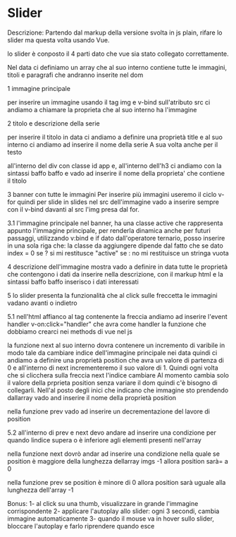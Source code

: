 # Slider

Descrizione:
Partendo dal markup della versione svolta in js plain, rifare lo slider ma questa volta usando Vue.

lo slider è conposto il 4 parti
dato che vue sia stato collegato correttamente.

Nel data ci definiamo un array che al suo interno contiene tutte le immagini, titoli e paragrafi che andranno inserite nel dom

1 immagine principale

per inserire un immagine usando il tag img
e v-bind sull'atributo src ci andiamo a chiamare la proprieta che al suo interno ha l'immagine

2 titolo e descrizione della serie

per inserire il titolo in data ci andiamo a definire una proprietà title e al suo interno ci andiamo ad inserire il nome della serie
A sua volta anche per il testo

all'interno del div con classe id app e,
all'interno dell'h3 ci andiamo con la sintassi baffo baffo e vado ad inserire il nome della proprieta' che contiene il titolo

3 banner con tutte le immagini
Per inserire più immagini useremo il ciclo v-for quindi per slide in slides nel src dell'immagine vado a inserire sempre con il v-bind davanti al src l'img presa dal for.

3.1 l'immagine principale nel banner, ha una classe active che rappresenta appunto l'immagine principale, per renderla dinamica anche per futuri passaggi, utilizzando v:bind e if dato dall'operatore ternario, posso inserire in una sola riga che: la classe da aggiungere dipende dal fatto che se dato index = 0 se ? si mi restitusce "active" se : no mi restituisce un stringa vuota

4 descrizione dell'immagine mostra
vado a definire in data tutte le proprietà che contengono i dati da inserire nella descrizione, con il markup html e la sintassi baffo baffo inserisco i dati interessati

5 lo slider presenta la funzionalità che al click sulle freccetta le immagini vadano avanti o indietro

5.1 nell'html affianco al tag contenente la freccia andiamo ad inserire l'event handler v-on:click="handler" che avra come handler la funzione che dobbiamo crearci nei methods di vue nel js

la funzione next al suo interno dovra contenere un incremento di varibile in modo tale da cambiare indice dell'immagine principale
nei data quindi ci andiamo a definire una proprietà position che avra un valore di partenza di 0 e all'interno di next incrementeremo il suo valore di 1.
Quindi ogni volta che si clicchera sulla freccia next l'indice cambiare
Al momento cambia solo il valore della prprieta position senza variare il dom quindi c'è bisogno di collegarli.
Nell'al posto degli inici che indicano che immagine sto prendendo dallarray vado and inserire il nome della proprietà position

nella funzione prev vado ad inserire un decrementazione del lavore di position

5.2 all'interno di prev e next devo andare ad inserire una condizione per quando lindice supera o è inferiore agli elementi presenti nell'array

nella funzione next dovrò andar ad inserire una condizione nella quale se position è maggiore della lunghezza dellarray imgs -1 allora position sarà= a 0

nella funzione prev se position è minore di 0 allora position sarà uguale alla lunghezza dell'array -1

Bonus:
1- al click su una thumb, visualizzare in grande l'immagine corrispondente
2- applicare l'autoplay allo slider: ogni 3 secondi, cambia immagine automaticamente
3- quando il mouse va in hover sullo slider, bloccare l'autoplay e farlo riprendere quando esce
